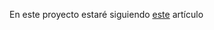 En este proyecto estaré siguiendo [este](https://www.parallelrealities.co.uk/tutorials/shooter/shooter1.php) artículo